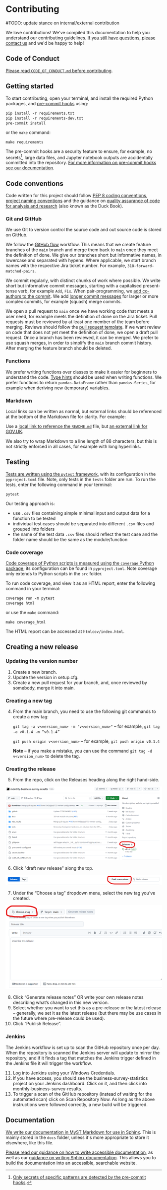 # Contributing

#TODO: update stance on internal/external contribution

We love contributions! We've compiled this documentation to help you understand our
contributing guidelines. [If you still have questions, please contact us][email] and
we'd be happy to help!

## Code of Conduct

[Please read `CODE_OF_CONDUCT.md` before contributing][code-of-conduct].

## Getting started

To start contributing, open your terminal, and install the required Python packages,
and [pre-commit hooks][pre-commit] using:

```shell
pip install -r requirements.txt
pip install -r requirements-dev.txt
pre-commit install
```

or the `make` command:

```shell
make requirements
```

The pre-commit hooks are a security feature to ensure, for example, no secrets[^1],
large data files, and Jupyter notebook outputs are accidentally committed into the
repository. [For more information on pre-commit hooks see our
documentation][docs-pre-commit-hooks].

[^1]: [Only secrets of specific patterns are detected by the pre-commit
      hooks][docs-pre-commit-hooks-secrets-definition].

## Code conventions

Code written for this project should follow [PEP 8 coding conventions][pep8], [project naming conventions][docs-naming] and the guidance on [quality assurance of code for analysis and research][duck-book] (also known as the Duck Book).

### Git and GitHub

We use Git to version control the source code and out source code is stored on
GitHub.

We follow the [GitHub flow][github-flow] workflow. This means that we create
feature branches of the `main` branch and merge them back to `main` once they
meet the definition of done. We give our branches short but informative names,
in lowercase and separated with hypens. Where applicable, we start branch names
with the respective Jira ticket number. For example,
`318-forward-matched-pairs`.

We commit regularly, with distinct chunks of work where possible. We write
short but informative commit messages, starting with a capitalised
present-tense verb, for example `Add`, `Fix`. When pair-programming, we
[add co-authors to the commit][git-coauthor]. We add
[longer commit messages][long-commit] for larger or more complex commits, for
example (squash) merge commits.

We open a pull request to `main` once we have working code that meets a user
need, for example meets the definition of done on the Jira ticket. Pull
requests must be reviewed by at least one member of the team before merging.
Reviews should follow the [pull request template][pr-template]. If we want review on code that does not yet meet the definition of done, we open a draft
pull request. Once a branch has been reviewed, it can be merged. We prefer to use squash merges, in order to simplify the `main` branch commit history. After merging the feature branch should be deleted.

### Functions

We prefer writing functions over classes to make it easier for beginners to understand the code. [Type hints][typing] should be used when writing functions. We prefer functions to return `pandas.DataFrame` rather than `pandas.Series`, for example when deriving new (temporary) variables.

### Markdown

Local links can be written as normal, but external links should be referenced at the
bottom of the Markdown file for clarity. For example:

Use a [local link to reference the `README.md`](../../README.md) file, but [an external
link for GOV.UK][gov-uk].

We also try to wrap Markdown to a line length of 88 characters, but this is not
strictly enforced in all cases, for example with long hyperlinks.

## Testing

[Tests are written using the `pytest` framework][pytest], with its configuration in the
`pyproject.toml` file. Note, only tests in the `tests` folder are run. To run the
tests, enter the following command in your terminal:

```shell
pytest
```
Our testing approach is:
- use `.csv` files containing simple minimal input and output data for a function to be tested
- individual test cases should be separated into different `.csv` files and grouped into folders
- the name of the test data `.csv` files should reflect the test case and the folder name should be the same as the module/function

### Code coverage

[Code coverage of Python scripts is measured using the `coverage` Python
package][coverage]; its configuration can be found in `pyproject.toml`. Note coverage
only extends to Python scripts in the `src` folder.

To run code coverage, and view it as an HTML report, enter the following command in
your terminal:

```shell
coverage run -m pytest
coverage html
```

or use the `make` command:

```shell
make coverage_html
```

The HTML report can be accessed at `htmlcov/index.html`.

## Creating a new release
### Updating the version number

1.	Create a new branch.
2.	Update the version in setup.cfg.
3.	Create a new pull request for your branch, and, once reviewed by somebody, merge it into main.

### Creating a new tag
4.	From the main branch, you need to use the following git commands to create a new tag:

      `git tag -a v<version_num> -m "v<version_num>"` – for example, `git tag -a v0.1.4 -m “v0.1.4”`

      `git push origin v<version_num>` – for example, `git push origin v0.1.4`

      **Note** – if you make a mistake, you can use the command `git tag -d v<version_num>` to delete the tag.

### Creating the release
5.	From the repo, click on the Releases heading along the right hand-side.

![creating a new release](images/new_release.png)

6. Click "draft new release" along the top.

![draft new release](images/draft_new_release.png)

7. Under the “Choose a tag” dropdown menu, select the new tag you’ve created.

![draft new release](images/choose_tag.png)

8.	Click “Generate release notes” OR write your own release notes describing what’s changed in this new version.
9.	Select whether you want to set this as a pre-release or the latest release – generally, we set it as the latest release (but there may be use cases in the future where pre-release could be used).
10.	Click “Publish Release”.

### Jenkins

The Jenkins workflow is set up to scan the GitHub repository once per day. When the repository is scanned the Jenkins server will update to mirror the repository, and if it finds a tag that matches the Jenkins trigger defined in the Jenkins file it will trigger the workflow.

11.	Log into Jenkins using your Windows Credentials.
12.	If you have access, you should see the business-survey-statistics project on your Jenkins dashboard. Click on it, and then click into monthly-business-survey-results.
13. To trigger a scan of the GitHub repository (instead of waiting for the automated scan) click on Scan Repository Now. As long as the above instructions were followed correctly, a new build will be triggered.


## Documentation

[We write our documentation in MyST Markdown for use in Sphinx][myst]. This is mainly
stored in the `docs` folder, unless it's more appropriate to store it elsewhere, like
this file.

[Please read our guidance on how to write accessible
documentation][docs-write-accessible-documentation], as well as our [guidance on
writing Sphinx documentation][docs-write-sphinx-documentation]. This allows you to
build the documentation into an accessible, searchable website.

[code-of-conduct]: ./CODE_OF_CONDUCT.md
[coverage]: https://coverage.readthedocs.io/
[docs-pre-commit-hooks]: ./pre_commit_hooks.md
[docs-pre-commit-hooks-secrets-definition]: ./pre_commit_hooks.md#definition-of-a-secret-according-to-detect-secrets
[docs-updating-gitignore]: ./updating_gitignore.md
[docs-write-accessible-documentation]: ./writing_accessible_documentation.md
[docs-write-sphinx-documentation]: ./writing_sphinx_documentation.md
[docs-naming]: ../user_guide/naming_conventions.md
[pr-template]: ../../.github/pull_request_template.md
[gds-way]: https://gds-way.cloudapps.digital/
[gds-way-git]: https://gds-way.cloudapps.digital/standards/source-code.html
[gds-way-python]: https://gds-way.cloudapps.digital/manuals/programming-languages/python/python.html#python-style-guide
[myst]: https://myst-parser.readthedocs.io/
[pre-commit]: https://pre-commit.com
[pytest]: https://docs.pytest.org/
[gov-uk]: https://www.gov.uk/
[email]: mailto:organisation@email.address
[pep8]: https://peps.python.org/pep-0008/
[duck-book]: https://best-practice-and-impact.github.io/qa-of-code-guidance/intro.html
[github-flow]: https://docs.github.com/en/get-started/using-github/github-flow
[git-coauthor]: https://docs.github.com/en/pull-requests/committing-changes-to-your-project/creating-and-editing-commits/creating-a-commit-with-multiple-authors
[long-commit]: https://tbaggery.com/2008/04/19/a-note-about-git-commit-messages.html
[typing]: https://docs.python.org/3/library/typing.html
